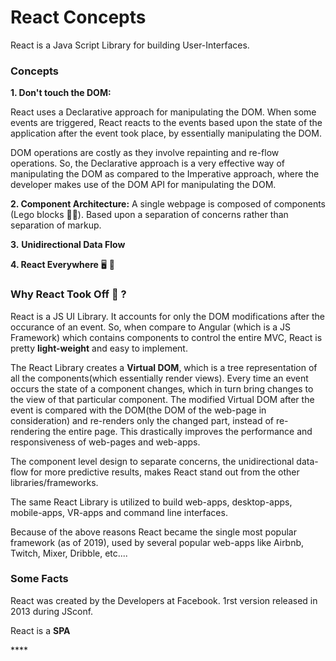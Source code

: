 # React Concepts

React is a Java Script Library for building User-Interfaces.

### **Concepts**

   **1. Don't touch the DOM:**

React uses a Declarative approach for manipulating the DOM. When some events are triggered, React reacts to the events based upon the state of the application after the event took place, by essentially manipulating the DOM.

DOM operations are costly as they involve repainting and re-flow operations. So, the Declarative approach is a very effective way of manipulating the DOM as compared to the Imperative approach, where the developer makes use of the DOM API for manipulating the DOM.

   **2. Component Architecture:** A single webpage is composed of components \(Lego blocks 🔲🔳\). Based upon a separation of concerns rather than separation of markup.

   **3.** **Unidirectional Data Flow**

   **4. React Everywhere** 🖥 📱 

### **Why React Took Off** 🛫 **?**

React is a JS UI Library. It accounts for only the DOM modifications after the occurance of an event. So, when compare to Angular \(which is a JS Framework\) which contains components to control the entire MVC, React is pretty **light-weight** and easy to implement.

The React Library creates a **Virtual DOM**, which is a tree representation of all the components\(which essentially render views\). Every time an event occurs the state of a component changes, which in turn bring changes to the view of that particular component. The modified Virtual DOM after the event is compared with the DOM\(the DOM of the web-page in consideration\) and re-renders only the changed part, instead of re-rendering the entire page. This drastically improves the performance and responsiveness of web-pages and web-apps.

The component level design to separate concerns, the unidirectional data-flow for more predictive results, makes React stand out from the other libraries/frameworks.   

The same React Library is utilized to build web-apps, desktop-apps, mobile-apps, VR-apps and command line interfaces.

Because of the above reasons React became the single most popular framework \(as of 2019\), used by several popular web-apps like Airbnb, Twitch, Mixer, Dribble, etc....

### Some Facts

React was created by the Developers at Facebook. 1rst version released in 2013 during JSconf.

React is a **SPA**

\*\*\*\*





